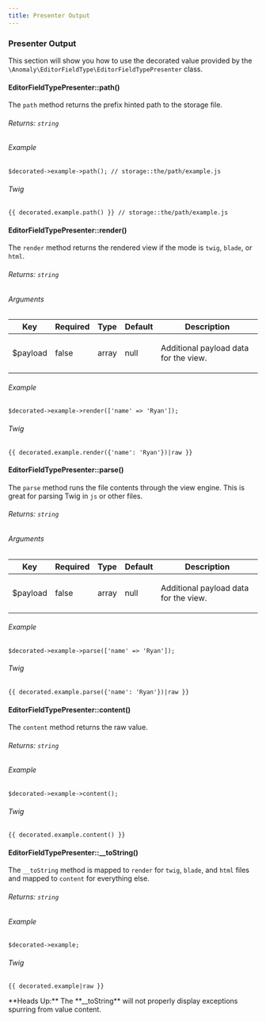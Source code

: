 ```yaml
---
title: Presenter Output
---
```


### Presenter Output

This section will show you how to use the decorated value provided by the `\Anomaly\EditorFieldType\EditorFieldTypePresenter` class.


#### EditorFieldTypePresenter::path()

The `path` method returns the prefix hinted path to the storage file.

###### Returns: `string`

###### Example

    $decorated->example->path(); // storage::the/path/example.js

###### Twig

    {{ decorated.example.path() }} // storage::the/path/example.js


#### EditorFieldTypePresenter::render()

The `render` method returns the rendered view if the mode is `twig`, `blade`, or `html`.

###### Returns: `string`

###### Arguments

<table class="table table-bordered table-striped">

<thead>

<tr>

<th>Key</th>

<th>Required</th>

<th>Type</th>

<th>Default</th>

<th>Description</th>

</tr>

</thead>

<tbody>

<tr>

<td>

$payload

</td>

<td>

false

</td>

<td>

array

</td>

<td>

null

</td>

<td>

Additional payload data for the view.

</td>

</tr>

</tbody>

</table>

###### Example

    $decorated->example->render(['name' => 'Ryan']);

###### Twig

    {{ decorated.example.render({'name': 'Ryan'})|raw }}


#### EditorFieldTypePresenter::parse()

The `parse` method runs the file contents through the view engine. This is great for parsing Twig in `js` or other files.

###### Returns: `string`

###### Arguments

<table class="table table-bordered table-striped">

<thead>

<tr>

<th>Key</th>

<th>Required</th>

<th>Type</th>

<th>Default</th>

<th>Description</th>

</tr>

</thead>

<tbody>

<tr>

<td>

$payload

</td>

<td>

false

</td>

<td>

array

</td>

<td>

null

</td>

<td>

Additional payload data for the view.

</td>

</tr>

</tbody>

</table>

###### Example

    $decorated->example->parse(['name' => 'Ryan']);

###### Twig

    {{ decorated.example.parse({'name': 'Ryan'})|raw }}


#### EditorFieldTypePresenter::content()

The `content` method returns the raw value.

###### Returns: `string`

###### Example

    $decorated->example->content();

###### Twig

    {{ decorated.example.content() }}


#### EditorFieldTypePresenter::__toString()

The `__toString` method is mapped to `render` for `twig`, `blade`, and `html` files and mapped to `content` for everything else.

###### Returns: `string`

###### Example

    $decorated->example;

###### Twig

    {{ decorated.example|raw }}

<div class="alert alert-danger">**Heads Up:** The **__toString** will not properly display exceptions spurring from value content.</div>

